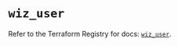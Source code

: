 # `wiz_user`

Refer to the Terraform Registry for docs: [`wiz_user`](https://registry.terraform.io/providers/axtongrams/wiz/1.2.5/docs/resources/user).
